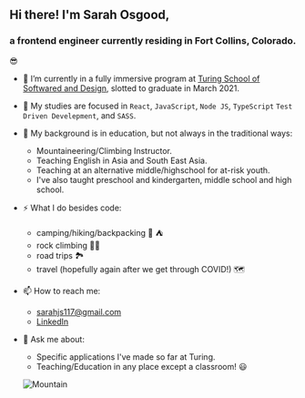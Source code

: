 ## Hi there! I'm Sarah Osgood, 

### a frontend engineer currently residing in Fort Collins, Colorado.

😎

- 🔭  I’m currently in a fully immersive program at [Turing School of Softwared and Design](https://frontend.turing.io/), slotted to graduate in March 2021.
- 🌱 My studies are focused in `React`, `JavaScript`, `Node JS`, `TypeScript` `Test Driven Develepment`, and `SASS`.

- 🧳  My background is in education, but not always in the traditional ways:
  - Mountaineering/Climbing Instructor.
  - Teaching English in Asia and South East Asia.
  - Teaching at an alternative middle/highschool for at-risk youth.
  - I've also taught preschool and kindergarten, middle school and high school.
  
- ⚡  What I do besides code:
  - camping/hiking/backpacking 🥾 ⛺️
  - rock climbing 🧗‍♀️
  - road trips 🏞
  - travel (hopefully again after we get through COVID!) 🗺


- 📫  How to reach me: 
  - sarahjs117@gmail.com
  - [LinkedIn](https://www.linkedin.com/in/sarahosgood/)
  
- 💬  Ask me about:
  - Specific applications I've made so far at Turing.
  - Teaching/Education in any place except a classroom! 😃 
  
  
  ![Mountain](https://media.giphy.com/media/2csuIJj6TmuKA/giphy.gif)
